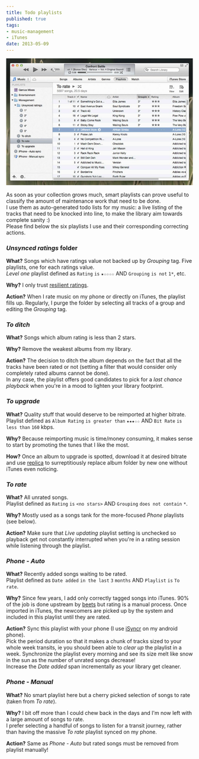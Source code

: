 ```yaml
---
title: Todo playlists
published: true
tags:
- music-management
- iTunes
date: 2013-05-09
---
```


![iTunes screenshot with playlists in sidebar](/public/img/posts/management_playlists.jpg)

As soon as your collection grows much, smart playlists can prove useful to classify the amount of maintenance work that need to be done.  
I use them as auto-generated todo lists for my music: a live listing of the tracks that need to be knocked into line, to make the library aim towards complete sanity :)  
Please find below the six playlists I use and their corresponding correcting actions. 

### *Unsynced ratings* folder

**What?** Songs which have ratings value not backed up by *Grouping* tag.
Five playlists, one for each ratings value.  
*Level one* playlist defined as `Rating` `is` `★☆☆☆☆` AND `Grouping` `is not` `1*`, etc.
  
**Why?** I only trust [resilient ratings][2].  

**Action?** When I rate music on my phone or directly on iTunes, the playlist fills up. Regularly, I purge the folder by selecting all tracks of a group and editing the *Grouping* tag.

### *To ditch*

**What?** Songs which album rating is less than 2 stars.  

**Why?** Remove the weakest albums from my library.  

**Action?** The decision to ditch the album depends on the fact that all the tracks have been rated or not (setting a filter that would consider only completely rated albums cannot be done).  
In any case, the playlist offers good candidates to pick for a *last chance playback* when you're in a mood to lighten your library footprint.

### *To upgrade*

**What?** Quality stuff that would deserve to be reimported at higher bitrate.  
Playlist defined as `Album Rating` `is greater than` `★★★☆☆` AND `Bit Rate` `is less than` `160` kbps.  

**Why?** Because reimporting music is time/money consuming, it makes sense to start by promoting the tunes that I like the most.  

**How?** Once an album to upgrade is spotted, download it at desired bitrate
and use [replica][4] to surreptitiously replace album folder by new one without iTunes even noticing.

### *To rate*

**What?** All unrated songs.  
Playlist defined as `Rating` `is` `<no stars>` AND `Grouping` `does not contain` `*`.   

**Why?** Mostly used as a songs tank for the more-focused *Phone* playlists (see below).  

**Action?**  Make sure that *Live updating* playlist setting is unchecked so playback get not constantly interrupted when you're in a rating session while listening through the playlist.

### *Phone - Auto*

**What?** Recently added songs waiting to be rated.  
Playlist defined as `Date added` `in the last` `3` `months` AND `Playlist` `is` `To rate`.  

**Why?** Since few years, I add only correctly tagged songs into iTunes. 90% of the job is done upstream by [beets][5] but rating is a manual process. Once imported in iTunes, the newcomers are picked up by the system and included in this playlist until they are rated.

**Action?** Sync this playlist with your phone (I use [iSyncr][3] on my android phone).  
Pick the period duration so that it makes a chunk of tracks sized to your whole week transits, ie you should been able to *clear up* the playlist in a week.
Synchronize the playlist every morning and see its size melt like snow in the sun as the number of unrated songs decrease!  
Increase the *Date added* span incrementally as your library get cleaner.

### *Phone - Manual*

**What?** No smart playlist here but a cherry picked selection of songs to rate (taken from *To rate*).

**Why?** I bit off more than I could chew back in the days and I'm now left with a large amount of songs to rate.  
I prefer selecting a handful of songs to listen for a transit journey, rather than having the massive *To rate* playlist synced on my phone.

**Action?** Same as *Phone - Auto* but rated songs must be removed from playlist manually! 
 

[1]:http://kray.me/blog/daily-routine-smart-playlist-filterings/ 
[2]:http://kray.me/blog/resilient-id3-embedded-ratings/
[3]:http://www.jrtstudio.com/iSyncr-iTunes-for-Android
[4]:https://pypi.python.org/pypi/replica
[5]:http://beets.radbox.org/
